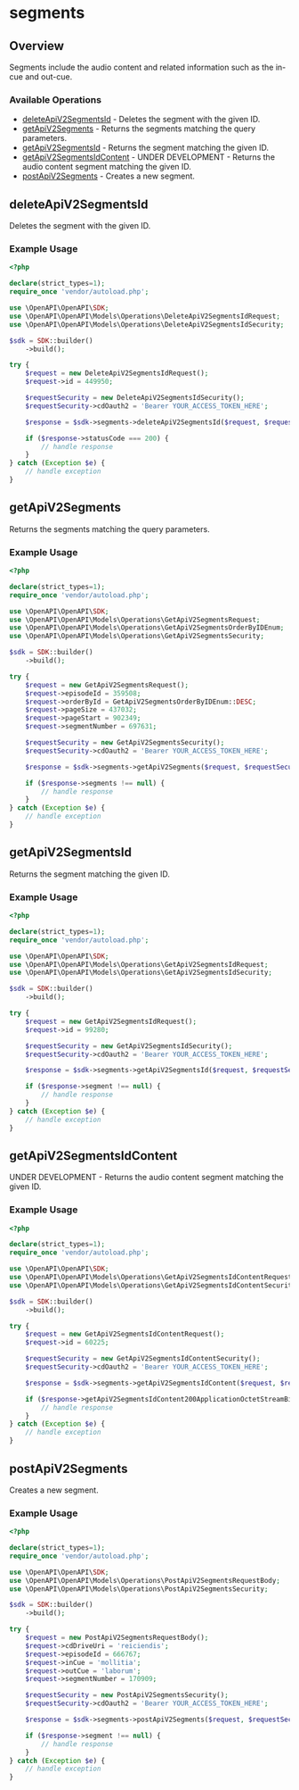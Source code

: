# segments

## Overview

Segments include the audio content and related information such as the in-cue and out-cue.

### Available Operations

* [deleteApiV2SegmentsId](#deleteapiv2segmentsid) - Deletes the segment with the given ID.
* [getApiV2Segments](#getapiv2segments) - Returns the segments matching the query parameters.
* [getApiV2SegmentsId](#getapiv2segmentsid) - Returns the segment matching the given ID.
* [getApiV2SegmentsIdContent](#getapiv2segmentsidcontent) - UNDER DEVELOPMENT - Returns the audio content segment matching the given ID.
* [postApiV2Segments](#postapiv2segments) - Creates a new segment.

## deleteApiV2SegmentsId

Deletes the segment with the given ID.

### Example Usage

```php
<?php

declare(strict_types=1);
require_once 'vendor/autoload.php';

use \OpenAPI\OpenAPI\SDK;
use \OpenAPI\OpenAPI\Models\Operations\DeleteApiV2SegmentsIdRequest;
use \OpenAPI\OpenAPI\Models\Operations\DeleteApiV2SegmentsIdSecurity;

$sdk = SDK::builder()
    ->build();

try {
    $request = new DeleteApiV2SegmentsIdRequest();
    $request->id = 449950;

    $requestSecurity = new DeleteApiV2SegmentsIdSecurity();
    $requestSecurity->cdOauth2 = 'Bearer YOUR_ACCESS_TOKEN_HERE';

    $response = $sdk->segments->deleteApiV2SegmentsId($request, $requestSecurity);

    if ($response->statusCode === 200) {
        // handle response
    }
} catch (Exception $e) {
    // handle exception
}
```

## getApiV2Segments

Returns the segments matching the query parameters.

### Example Usage

```php
<?php

declare(strict_types=1);
require_once 'vendor/autoload.php';

use \OpenAPI\OpenAPI\SDK;
use \OpenAPI\OpenAPI\Models\Operations\GetApiV2SegmentsRequest;
use \OpenAPI\OpenAPI\Models\Operations\GetApiV2SegmentsOrderByIDEnum;
use \OpenAPI\OpenAPI\Models\Operations\GetApiV2SegmentsSecurity;

$sdk = SDK::builder()
    ->build();

try {
    $request = new GetApiV2SegmentsRequest();
    $request->episodeId = 359508;
    $request->orderById = GetApiV2SegmentsOrderByIDEnum::DESC;
    $request->pageSize = 437032;
    $request->pageStart = 902349;
    $request->segmentNumber = 697631;

    $requestSecurity = new GetApiV2SegmentsSecurity();
    $requestSecurity->cdOauth2 = 'Bearer YOUR_ACCESS_TOKEN_HERE';

    $response = $sdk->segments->getApiV2Segments($request, $requestSecurity);

    if ($response->segments !== null) {
        // handle response
    }
} catch (Exception $e) {
    // handle exception
}
```

## getApiV2SegmentsId

Returns the segment matching the given ID.

### Example Usage

```php
<?php

declare(strict_types=1);
require_once 'vendor/autoload.php';

use \OpenAPI\OpenAPI\SDK;
use \OpenAPI\OpenAPI\Models\Operations\GetApiV2SegmentsIdRequest;
use \OpenAPI\OpenAPI\Models\Operations\GetApiV2SegmentsIdSecurity;

$sdk = SDK::builder()
    ->build();

try {
    $request = new GetApiV2SegmentsIdRequest();
    $request->id = 99280;

    $requestSecurity = new GetApiV2SegmentsIdSecurity();
    $requestSecurity->cdOauth2 = 'Bearer YOUR_ACCESS_TOKEN_HERE';

    $response = $sdk->segments->getApiV2SegmentsId($request, $requestSecurity);

    if ($response->segment !== null) {
        // handle response
    }
} catch (Exception $e) {
    // handle exception
}
```

## getApiV2SegmentsIdContent

UNDER DEVELOPMENT - Returns the audio content segment matching the given ID.

### Example Usage

```php
<?php

declare(strict_types=1);
require_once 'vendor/autoload.php';

use \OpenAPI\OpenAPI\SDK;
use \OpenAPI\OpenAPI\Models\Operations\GetApiV2SegmentsIdContentRequest;
use \OpenAPI\OpenAPI\Models\Operations\GetApiV2SegmentsIdContentSecurity;

$sdk = SDK::builder()
    ->build();

try {
    $request = new GetApiV2SegmentsIdContentRequest();
    $request->id = 60225;

    $requestSecurity = new GetApiV2SegmentsIdContentSecurity();
    $requestSecurity->cdOauth2 = 'Bearer YOUR_ACCESS_TOKEN_HERE';

    $response = $sdk->segments->getApiV2SegmentsIdContent($request, $requestSecurity);

    if ($response->getApiV2SegmentsIdContent200ApplicationOctetStreamBinaryString !== null) {
        // handle response
    }
} catch (Exception $e) {
    // handle exception
}
```

## postApiV2Segments

Creates a new segment.

### Example Usage

```php
<?php

declare(strict_types=1);
require_once 'vendor/autoload.php';

use \OpenAPI\OpenAPI\SDK;
use \OpenAPI\OpenAPI\Models\Operations\PostApiV2SegmentsRequestBody;
use \OpenAPI\OpenAPI\Models\Operations\PostApiV2SegmentsSecurity;

$sdk = SDK::builder()
    ->build();

try {
    $request = new PostApiV2SegmentsRequestBody();
    $request->cdDriveUri = 'reiciendis';
    $request->episodeId = 666767;
    $request->inCue = 'mollitia';
    $request->outCue = 'laborum';
    $request->segmentNumber = 170909;

    $requestSecurity = new PostApiV2SegmentsSecurity();
    $requestSecurity->cdOauth2 = 'Bearer YOUR_ACCESS_TOKEN_HERE';

    $response = $sdk->segments->postApiV2Segments($request, $requestSecurity);

    if ($response->segment !== null) {
        // handle response
    }
} catch (Exception $e) {
    // handle exception
}
```

